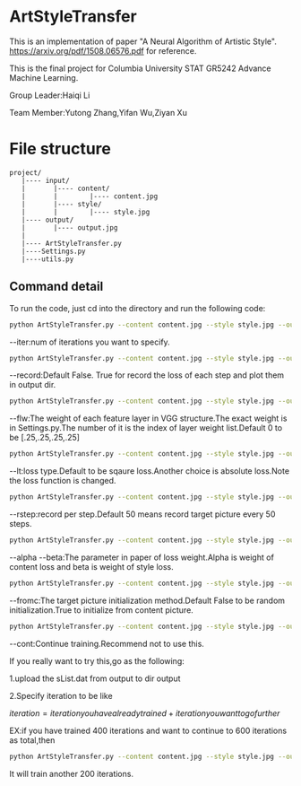 # ArtStyleTransfer

This is an implementation of paper "A Neural Algorithm of Artistic Style".
https://arxiv.org/pdf/1508.06576.pdf for reference.

This is the final project for Columbia University STAT GR5242 Advance Machine Learning.

Group Leader:Haiqi Li

Team Member:Yutong Zhang,Yifan Wu,Ziyan Xu

# File structure

```
project/
   |---- input/
   |       |---- content/
   |       |        |---- content.jpg
   |       |---- style/
   |       |        |---- style.jpg
   |---- output/
   |       |---- output.jpg
   |
   |---- ArtStyleTransfer.py
   |----Settings.py	
   |----utils.py
```

## Command detail

To run the code, just cd into the directory and run the following code:

```sh
python ArtStyleTransfer.py --content content.jpg --style style.jpg --output output.jpg
```

--iter:num of iterations you want to specify.

```sh
python ArtStyleTransfer.py --content content.jpg --style style.jpg --output output.jpg --iter 600
```

--record:Default False. True for record the loss of each step and plot them in output dir.

```sh
python ArtStyleTransfer.py --content content.jpg --style style.jpg --output output.jpg --record T
```

--flw:The weight of each feature layer in VGG structure.The exact weight is in Settings.py.The number of it is the index of layer weight list.Default 0 to be [.25,.25,.25,.25]

```sh
python ArtStyleTransfer.py --content content.jpg --style style.jpg --output output.jpg --flw 3
```

--lt:loss type.Default to be sqaure loss.Another choice is absolute loss.Note the loss function is changed.

```sh
python ArtStyleTransfer.py --content content.jpg --style style.jpg --output output.jpg --lt AE
```

--rstep:record per step.Default 50 means record target picture every 50 steps.

```sh
python ArtStyleTransfer.py --content content.jpg --style style.jpg --output output.jpg --rstep 10
```

--alpha --beta:The parameter in paper of loss weight.Alpha is weight of content loss and beta is weight of style loss.

```sh
python ArtStyleTransfer.py --content content.jpg --style style.jpg --output output.jpg --alpha 10.0
```

--fromc:The target picture initialization method.Default False to be random initialization.True to initialize from content picture.

```sh
python ArtStyleTransfer.py --content content.jpg --style style.jpg --output output.jpg --fromc T
```

--cont:Continue training.Recommend not to use this.

If you really want to try this,go as the following:

1.upload the sList.dat from output to dir output

2.Specify iteration to be like 

$iteration=iteration you have already trained + iteration you want to go further$

EX:if you have trained 400 iterations and want to continue to 600 iterations as total,then

```sh
python ArtStyleTransfer.py --content content.jpg --style style.jpg --output output.jpg --cont T --iter 600
```

It will train another 200 iterations.



